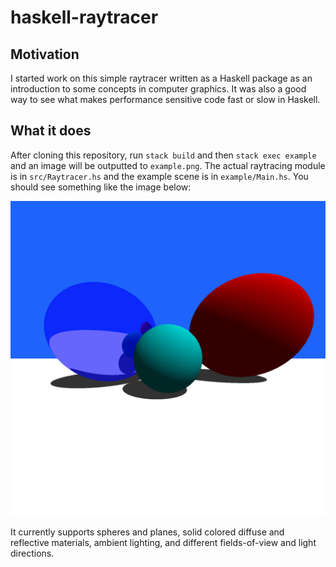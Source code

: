 # haskell-raytracer

## Motivation
I started work on this simple raytracer written as a Haskell package as an
introduction to some concepts in computer graphics. It was also a good way to
see what makes performance sensitive code fast or slow in Haskell.

## What it does
After cloning this repository, run `stack build` and then `stack exec example`
and an image will be outputted to `example.png`. The actual raytracing module
is in `src/Raytracer.hs` and the example scene is in `example/Main.hs`. You
should see something like the image below:

![alt text](example.png "Sample Image")

It currently supports spheres and planes, solid colored diffuse and reflective
materials, ambient lighting, and different fields-of-view and light directions.
